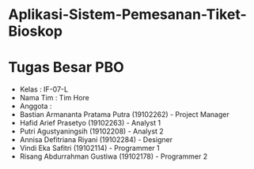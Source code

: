 # Aplikasi-Sistem-Pemesanan-Tiket-Bioskop

# Tugas Besar PBO

* Kelas : IF-07-L
* Nama Tim : Tim Hore
* Anggota :
* Bastian Armananta Pratama Putra  (19102262)  - Project Manager
* Hafid Arief Prasetyo             (19102263)  - Analyst 1
* Putri Agustyaningsih             (19102208)  - Analyst 2
* Annisa Defitriana Riyani         (19102284)  - Designer
* Vindi Eka Safitri                (19102114)  - Programmer 1
* Risang Abdurrahman Gustiwa       (19102178)  - Programmer 2
